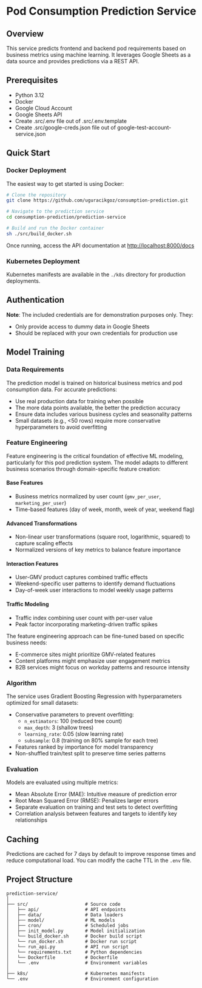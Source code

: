 # Pod Consumption Prediction Service

## Overview
This service predicts frontend and backend pod requirements based on business metrics using machine learning. It leverages Google Sheets as a data source and provides predictions via a REST API.

## Prerequisites

- Python 3.12
- Docker
- Google Cloud Account
- Google Sheets API
- Create .src/.env file out of .src/.env.template
- Create .src/google-creds.json file out of google-test-account-service.json

## Quick Start

### Docker Deployment
The easiest way to get started is using Docker:

```bash
# Clone the repository
git clone https://github.com/uguracikgoz/consumption-prediction.git

# Navigate to the prediction service
cd consumption-prediction/prediction-service

# Build and run the Docker container
sh ./src/build_docker.sh
```

Once running, access the API documentation at [http://localhost:8000/docs](http://localhost:8000/docs)

### Kubernetes Deployment
Kubernetes manifests are available in the `./k8s` directory for production deployments.

## Authentication

**Note**: The included credentials are for demonstration purposes only. They:
- Only provide access to dummy data in Google Sheets
- Should be replaced with your own credentials for production use

## Model Training

### Data Requirements
The prediction model is trained on historical business metrics and pod consumption data. For accurate predictions:

- Use real production data for training when possible
- The more data points available, the better the prediction accuracy
- Ensure data includes various business cycles and seasonality patterns
- Small datasets (e.g., <50 rows) require more conservative hyperparameters to avoid overfitting

### Feature Engineering
Feature engineering is the critical foundation of effective ML modeling, particularly for this pod prediction system. The model adapts to different business scenarios through domain-specific feature creation:

#### Base Features
- Business metrics normalized by user count (`gmv_per_user`, `marketing_per_user`)
- Time-based features (day of week, month, week of year, weekend flag)

#### Advanced Transformations
- Non-linear user transformations (square root, logarithmic, squared) to capture scaling effects
- Normalized versions of key metrics to balance feature importance

#### Interaction Features
- User-GMV product captures combined traffic effects
- Weekend-specific user patterns to identify demand fluctuations
- Day-of-week user interactions to model weekly usage patterns

#### Traffic Modeling
- Traffic index combining user count with per-user value
- Peak factor incorporating marketing-driven traffic spikes

The feature engineering approach can be fine-tuned based on specific business needs:
- E-commerce sites might prioritize GMV-related features
- Content platforms might emphasize user engagement metrics
- B2B services might focus on workday patterns and resource intensity

### Algorithm
The service uses Gradient Boosting Regression with hyperparameters optimized for small datasets:

- Conservative parameters to prevent overfitting:
  - `n_estimators`: 100 (reduced tree count)
  - `max_depth`: 3 (shallow trees)
  - `learning_rate`: 0.05 (slow learning rate)
  - `subsample`: 0.8 (training on 80% sample for each tree)
- Features ranked by importance for model transparency
- Non-shuffled train/test split to preserve time series patterns

### Evaluation
Models are evaluated using multiple metrics:

- Mean Absolute Error (MAE): Intuitive measure of prediction error
- Root Mean Squared Error (RMSE): Penalizes larger errors
- Separate evaluation on training and test sets to detect overfitting
- Correlation analysis between features and targets to identify key relationships

## Caching
Predictions are cached for 7 days by default to improve response times and reduce computational load. You can modify the cache TTL in the `.env` file.

## Project Structure

```
prediction-service/
│
├── src/                     # Source code
│   ├── api/                 # API endpoints
│   ├── data/                # Data loaders
│   ├── model/               # ML models
│   ├── cron/                # Scheduled jobs
│   ├── init_model.py        # Model initialization
│   └── build_docker.sh      # Docker build script
│   └── run_docker.sh        # Docker run script
│   └── run_api.py           # API run script
│   └── requirements.txt     # Python dependencies
│   └── Dockerfile           # Dockerfile
│   └── .env                 # Environment variables
│
├── k8s/                     # Kubernetes manifests
└── .env                     # Environment configuration
```